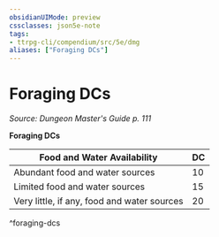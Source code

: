 ```yaml
---
obsidianUIMode: preview
cssclasses: json5e-note
tags:
- ttrpg-cli/compendium/src/5e/dmg
aliases: ["Foraging DCs"]
---
```

# Foraging DCs
*Source: Dungeon Master's Guide p. 111* 

**Foraging DCs**

| Food and Water Availability | DC |
|-----------------------------|----|
| Abundant food and water sources | 10 |
| Limited food and water sources | 15 |
| Very little, if any, food and water sources | 20 |
^foraging-dcs